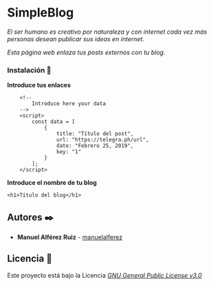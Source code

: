# SimpleBlog
_El ser humano es creativo por naturaleza y con internet cada vez más personas desean publicar sus ideas en internet._

_Esta página web enlaza tus posts externos con tu blog._

### Instalación 🔧

**Introduce tus enlaces**

```
	<!--
		Introduce here your data
	-->
	<script>
		const data = [
			{
				title: "Título del post",
				url: "https://telegra.ph/url",
				date: "Febrero 25, 2019",
				key: "1"
			}
		];
	</script>
```
**Introduce el nombre de tu blog**

```
<h1>Título del blog</h1>
```


## Autores ✒️

* **Manuel Alférez Ruiz** - [manuelalferez](https://github.com/manuelalferez)

## Licencia 📄

Este proyecto está bajo la Licencia _[GNU General Public License v3.0](LICENSE.md)_  
